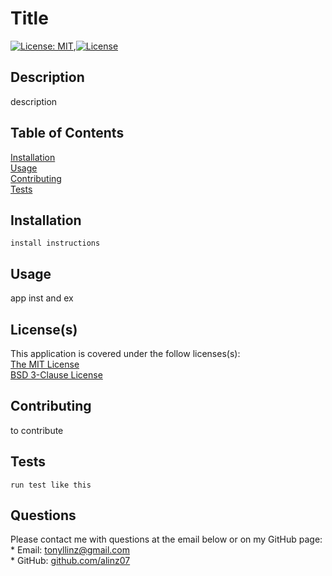 
  # Title
  [![License: MIT](https://img.shields.io/badge/License-MIT-yellow.svg)](https://opensource.org/licenses/MIT),[![License](https://img.shields.io/badge/License-BSD_3--Clause-blue.svg)](https://opensource.org/licenses/BSD-3-Clause)

  ## Description
  description

  ## Table of Contents
  [Installation](#installation) <br/>
  [Usage](#usage) <br/>
  [Contributing](#contributing) <br/>
  [Tests](#tests) <br/>
  
  ## Installation
  ```
  install instructions
  ```

  ## Usage
  app inst and ex

  
  ## License(s)
  
  This application is covered under the follow licenses(s):<br/>
  [The MIT License](https://opensource.org/licenses/MIT)<br/>[BSD 3-Clause License](https://opensource.org/licenses/BSD-3-Clause)<br/>
  
  

  ## Contributing
  to contribute

  ## Tests
  ```
  run test like this
  ```

  ## Questions
  Please contact me with questions at the email below or on my GitHub page:<br/>
    * Email: tonyllinz@gmail.com <br/>
    * GitHub: [github.com/alinz07](https://github.com/alinz07)
